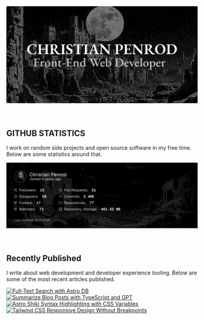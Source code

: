 
<picture>
  <source media="(prefers-color-scheme: dark)" srcset="assets/banner.dark.png?v=30182821-c9c7-4005-b250-ad41be723429" width="843px" />
  <source media="(prefers-color-scheme: light)" srcset="assets/banner.light.png?v=30182821-c9c7-4005-b250-ad41be723429" width="843px" />
  <img src="assets/banner.dark.png?v=30182821-c9c7-4005-b250-ad41be723429" alt="Banner" width="843px" />
</picture>
<br />
<br />
<br />
<h2>GITHUB STATISTICS</h2>
<p>I work on random side projects and open source software in my free time. Below are some statistics around that.</p>
<picture>
  <source media="(prefers-color-scheme: dark)" srcset="assets/statistics.dark.png?v=30182821-c9c7-4005-b250-ad41be723429" width="843px" />
  <source media="(prefers-color-scheme: light)" srcset="assets/statistics.light.png?v=30182821-c9c7-4005-b250-ad41be723429" width="843px" />
  <img src="assets/statistics.dark.png?v=30182821-c9c7-4005-b250-ad41be723429" alt="Github Statistics" width="843px" />
</picture>
<br />
<br />
<br />
<h2>Recently Published</h2>
<p>I write about web development and developer experience tooling. Below are some of the most recent articles published.</p>
<a href="https://christianpenrod.com/blog/full-text-search-with-astro-db"><img src="https://christianpenrod.com/blog/full-text-search-with-astro-db.png?v=30182821-c9c7-4005-b250-ad41be723429" alt="Full-Text Search with Astro DB" width="421px" /></a>
<a href="https://christianpenrod.com/blog/summarize-blog-posts-with-typescript-and-gpt"><img src="https://christianpenrod.com/blog/summarize-blog-posts-with-typescript-and-gpt.png?v=30182821-c9c7-4005-b250-ad41be723429" alt="Summarize Blog Posts with TypeScript and GPT" width="421px" /></a>
<a href="https://christianpenrod.com/blog/astro-shiki-syntax-highlighting-with-css-variables"><img src="https://christianpenrod.com/blog/astro-shiki-syntax-highlighting-with-css-variables.png?v=30182821-c9c7-4005-b250-ad41be723429" alt="Astro Shiki Syntax Highlighting with CSS Variables" width="421px" /></a>
<a href="https://christianpenrod.com/blog/tailwindcss-responsive-design-without-breakpoints"><img src="https://christianpenrod.com/blog/tailwindcss-responsive-design-without-breakpoints.png?v=30182821-c9c7-4005-b250-ad41be723429" alt="Tailwind CSS Responsive Design Without Breakpoints" width="421px" /></a>
